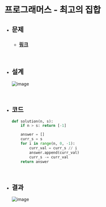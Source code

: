# 프로그래머스 - 최고의 집합

- ## 문제
    - ### [링크](https://school.programmers.co.kr/learn/courses/30/lessons/12938)

<br>

- ## 설계
    ![image](https://github.com/Project-Division/DIV_Algorithm_Study/assets/68108664/b547ff71-aa54-4ad3-8ef8-211c696a353f)

<br>

- ## 코드
    ```python
    def solution(n, s):
        if n > s: return [-1]

        answer = []
        curr_s = s
        for i in range(n, 0, -1):
            curr_val = curr_s // i
            answer.append(curr_val)
            curr_s -= curr_val
        return answer
    ```

<br>

- ## 결과
    ![image](https://github.com/Project-Division/DIV_Algorithm_Study/assets/68108664/dbcbc8d0-2c0a-4d87-8c73-9cf6248289fc)